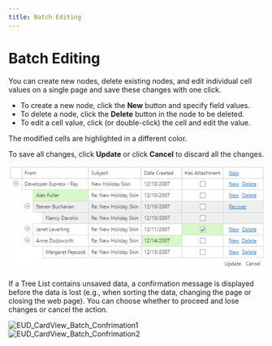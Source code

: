 ```yaml
---
title: Batch Editing
---
```

# Batch Editing
You can create new nodes, delete existing nodes, and edit individual cell values on a single page and save these changes with one click. 
* To create a new node, click the **New** button and specify field values.
* To delete a node, click the **Delete** button in the node to be deleted.
* To edit a cell value, click (or double-click) the cell and edit the value.

The modified cells are highlighted in a different color. 

To save all changes, click **Update** or click **Cancel**  to discard all the changes.

![TreeList-batch-editing](../../../images/tree-list-batch-editing.png)

If a Tree List contains unsaved data, a confirmation message is displayed before the data is lost (e.g., when sorting the data, changing the page or closing the web page). You can choose whether to proceed and lose changes or cancel the action.

![EUD_CardView_Batch_Confrimation1](../../../images/img121518.png)
![EUD_CardView_Batch_Confrimation2](../../../images/img121520.png)